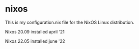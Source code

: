 # nixos
This is my configuration.nix file for the NixOS
Linux distribution.

Nixos 20.09 installed april '21

Nixos 22.05 installed june '22
